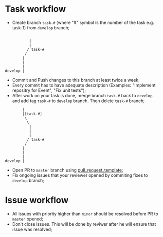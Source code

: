 # Task workflow
* Create branch `task-#` (where "#" symbol is the number of the task e.g. task-1) from `develop` branch;
```

           | 
           |
          / task-#
         /
        |
        |
        |
develop |

```
* Commit and Push changes to this branch at least twice a week;
* Every commit has to have adequate description (Examples: "Implement repositry for Event", "Fix unit tests");
* After work on your task is done, merge branch `task-#` back to `develop` and add tag `task-#` to `develop` branch. Then delete `task-#` branch;
```
        |
        |[task-#]
         \
          \
           |       
           | 
           |
          / task-#
         /
        |
        |
        |
develop |

```

* Open PR to `master` branch using [pull_request_template](https://bitbucket.org/andrey_koshevoy/epam.net_training/src/master/docs/pull_request_template.md);
* Fix ongoing issues that your reviewer opened by commiting fixes to `develop` branch;

# Issue workflow
* All issues with priority higher than `minor` should be resolved before PR to `master` opened;
* Don't close issues. This will be done by reviwer after he will ensure that issue was resolved; 


